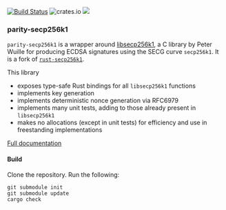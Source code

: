 [![Build Status](https://travis-ci.org/apoelstra/rust-secp256k1.png?branch=master)](https://travis-ci.org/apoelstra/rust-secp256k1)
![crates.io](https://img.shields.io/crates/v/parity-secp256k1.svg)
[![](https://tokei.rs/b1/github/paritytech/rust-secp256k1)](https://github.com/paritytech/rust-secp256k1)


### parity-secp256k1

`parity-secp256k1` is a wrapper around [libsecp256k1](https://github.com/bitcoin/secp256k1),
a C library by Peter Wuille for producing ECDSA signatures using the SECG curve
`secp256k1`. It is a fork of [`rust-secp256k1`](https://github.com/rust-bitcoin/rust-secp256k1).
 
This library
* exposes type-safe Rust bindings for all `libsecp256k1` functions
* implements key generation
* implements deterministic nonce generation via RFC6979
* implements many unit tests, adding to those already present in `libsecp256k1`
* makes no allocations (except in unit tests) for efficiency and use in freestanding implementations

[Full documentation](https://www.wpsoftware.net/rustdoc/secp256k1/)

#### Build

Clone the repository. Run the following:

```
git submodule init
git submodule update
cargo check
```

